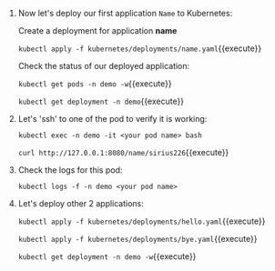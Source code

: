 1. Now let's deploy our first application `Name` to Kubernetes:

    Create a deployment for application **name**

    `kubectl apply -f kubernetes/deployments/name.yaml`{{execute}}

    Check the status of our deployed application:

    `kubectl get pods -n demo -w`{{execute}}

    `kubectl get deployment -n demo`{{execute}}

2. Let's 'ssh' to one of the pod to verify it is working:

    `kubectl exec -n demo -it <your pod name> bash`

    `curl http://127.0.0.1:8080/name/sirius226`{{execute}}

3. Check the logs for this pod:

    `kubectl logs -f -n demo <your pod name>`

4. Let's deploy other 2 applications:

    `kubectl apply -f kubernetes/deployments/hello.yaml`{{execute}}

    `kubectl apply -f kubernetes/deployments/bye.yaml`{{execute}}

    `kubectl get deployment -n demo -w`{{execute}}